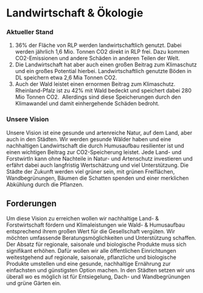 # Landwirtschaft & Ökologie

### Aktueller Stand

1. 36% der Fläche von RLP werden landwirtschaftlich genutzt. Dabei werden jährlich 1,6 Mio. Tonnen CO2 direkt in RLP frei. Dazu kommen CO2-Emissionen und andere Schäden in anderen Teilen der Welt. 
2. Die Landwirtschaft hat aber auch einen großen Beitrag zum Klimaschutz und ein großes Potential hierbei. Landwirtschaftlich genutzte Böden in DL speichern etwa 2,6 Mia Tonnen CO2. 
3. Auch der Wald leistet einen ernormen Beitrag zum Klimaschutz. Rheinland-Pfalz ist zu 42% mit Wald bedeckt und speichert dabei 280 Mio Tonnen CO2.  Allerdings sind diese Speicherungen durch den Klimawandel und damit einhergehende Schäden bedroht. 

### Unsere Vision

Unsere Vision ist eine gesunde und artenreiche Natur, auf dem Land, aber auch in den Städten. Wir werden gesunde Wälder haben und eine nachhaltigen Landwirtschaft die durch Humusaufbau resilienter ist und einen wichtigen Beitrag zur CO2-Speicherung leistet. Jede Land- und ForstwirtIn kann ohne Nachteile in Natur- und Artenschutz investieren und erfährt dabei auch langfristig Wertschätzung und viel Unterstützung. Die Städte der Zukunft werden viel grüner sein, mit grünen Freiflächen, Wandbegrünungen, Bäumen die Schatten spenden und einer merklichen Abkühlung durch die Pflanzen.  

## Forderungen

Um diese Vision zu erreichen wollen wir nachhaltige Land- & Forstwirtschaft fördern und Klimaleistungen wie Wald- & Humusaufbau entsprechend ihrem großen Wert für die Gesellschaft vergüten. Wir möchten umfassende Beratungsmöglichkeiten und Unterstützung schaffen. Der Absatz für regionale, saisonale und biologische Produkte muss sich signifikant erhöhen. Dafür wollen wir alle öffentlichen Einrichtungen weitestgehend auf regionale, saisonale, pflanzliche und biologische Produkte umstellen und eine gesunde, nachhaltige Ernährung zur einfachsten und günstigsten Option machen. In den Städten setzen wir uns überall wo es möglich ist für Entsiegelung, Dach- und Wandbegrünungen und grüne Gärten ein. 
